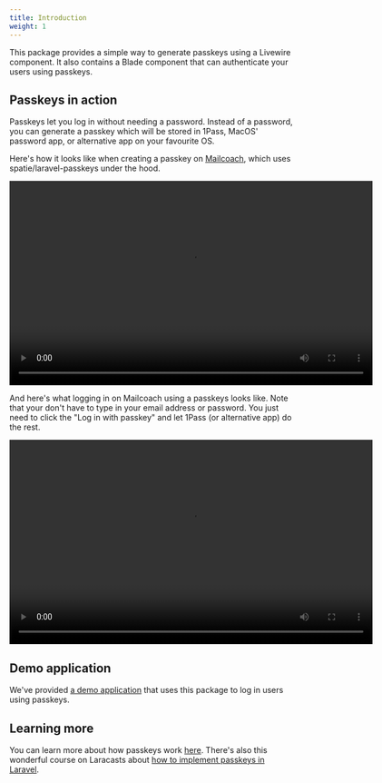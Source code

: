 ```yaml
---
title: Introduction
weight: 1
---
```


This package provides a simple way to generate passkeys using a Livewire component. It also contains a Blade component that can authenticate your users using passkeys.

## Passkeys in action

Passkeys let you log in without needing a password. Instead of a password, you can generate a passkey which will be stored in 1Pass, MacOS' password app, or alternative app on your favourite OS.

Here's how it looks like when creating a passkey on [Mailcoach](https://mailcoach.app), which uses spatie/laravel-passkeys under the hood.

<video width="640" height="360" controls>
  <source src="https://spatie.be/videos/passkeys/create-passkey.mp4" type="video/mp4">
  Your browser does not support the video tag.
</video>

And here's what logging in on Mailcoach using a passkeys looks like. Note that your don't have to type in your email address or password. You just need to click the "Log in with passkey" and let 1Pass (or alternative app) do the rest.

<video width="640" height="360" controls>
  <source src="https://spatie.be/videos/passkeys/use-passkey.mp4" type="video/mp4">
  Your browser does not support the video tag.
</video>

## Demo application

We've provided [a demo application](https://github.com/spatie/laravel-passkeys-app) that uses this package to log in users using passkeys.

## Learning more

You can learn more about how passkeys work [here](https://www.dashlane.com/blog/what-is-a-passkey-and-how-does-it-work). There's also this wonderful course on Laracasts about [how to implement passkeys in Laravel](https://laracasts.com/series/add-passkeys-to-a-laravel-app).


